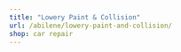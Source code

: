 ```yaml
---
title: "Lowery Paint & Collision"
url: /abilene/lowery-paint-and-collision/
shop: car repair
---
```

